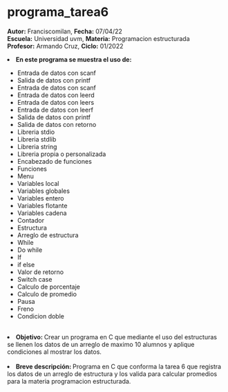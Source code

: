 # programa_tarea6

<b>Autor:</b> Franciscomilan, <b>Fecha:</b> 07/04/22 <br>
 <b>Escuela:</b> Universidad uvm, <b>Materia:</b> Programacion estructurada <br>
 <b>Profesor:</b> Armando Cruz, <b>Ciclo:</b> 01/2022
 <br>
 <li><b> En este programa se muestra el uso de: </b></li>
 <ul>
	 <li> Entrada de datos con scanf</li>
	 <li> Salida de datos con printf </li>
<li> Entrada de datos con scanf</li>
	<li> Entrada de datos con leerd </li>
	<li> Entrada de datos con leers </li>
	<li> Entrada de datos con leerf </li>
	 <li> Salida de datos con printf </li>
	<li> Salida de datos con retorno </li>
	<li>Libreria stdio  </li>
 	<li>Libreria stdlib </li>
	<li>Libreria string </li>
	<li>Libreria propia o personalizada </li>
	<li>Encabezado de funciones </li>
	<li>Funciones </li>
  <li> Menu </li>
	<li> Variables local </li>
	<li> Variables globales </li>
	<li> Variables entero </li>
	<li> Variables flotante </li>
	<li> Variables cadena </li>
	<li> Contador </li>
	<li> Estructura </li>
	<li> Arreglo de estructura </li>
	<li> While </li>
	<li> Do while </li>
	<li> If </li>
	<li> if else </li>
	<li> Valor de retorno </li>
	<li> Switch case </li>
  <li> Calculo de porcentaje </li>
  <li> Calculo de promedio </li>
	<li>Pausa </li>
	<li>Freno </li>
	<li>Condicion doble </li>
 </ul>
<br>
 <li> <b> Objetivo: </b> Crear un programa en C que mediante el uso del estructuras se llenen los datos de un arreglo de maximo 10 alumnos y aplique condiciones al mostrar los datos. </li>
 <br>
 <li><b> Breve descripción: </b> Programa en C que conforma la tarea 6 que registra los datos de un arreglo de estructura y los valida para calcular promedios para la materia programacion estructurada. </li>
